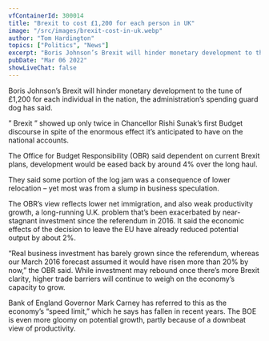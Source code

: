 ```yaml
---
vfContainerId: 300014
title: "Brexit to cost £1,200 for each person in UK"
image: "/src/images/brexit-cost-in-uk.webp"
author: "Tom Hardington"
topics: ["Politics", "News"]
excerpt: "Boris Johnson’s Brexit will hinder monetary development to the tune of £1,200 for each individual in the nation, the administration’s spending guard dog has said."
pubDate: "Mar 06 2022"
showLiveChat: false
---
```


Boris Johnson’s Brexit will hinder monetary development to the tune of £1,200 for each individual in the nation, the administration’s spending guard dog has said.

” Brexit ” showed up only twice in Chancellor Rishi Sunak’s first Budget discourse in spite of the enormous effect it’s anticipated to have on the national accounts.

The Office for Budget Responsibility (OBR) said dependent on current Brexit plans, development would be eased back by around 4% over the long haul.

<div class="viafoura">
  <vf-conversation-starter target="vf-conversations-container"></vf-conversation-starter>
</div>

They said some portion of the log jam was a consequence of lower relocation – yet most was from a slump in business speculation.

The OBR’s view reflects lower net immigration, and also weak productivity growth, a long-running U.K. problem that’s been exacerbated by near-stagnant investment since the referendum in 2016. It said the economic effects of the decision to leave the EU have already reduced potential output by about 2%.

<div class="viafoura">
  <vf-content-recirculation title="Trending Conversations" limit="5" days-published="1" trend-window="1" sort="comments"></vf-content-recirculation>
</div>

“Real business investment has barely grown since the referendum, whereas our March 2016 forecast assumed it would have risen more than 20% by now,” the OBR said. While investment may rebound once there’s more Brexit clarity, higher trade barriers will continue to weigh on the economy’s capacity to grow.

Bank of England Governor Mark Carney has referred to this as the economy’s “speed limit,” which he says has fallen in recent years. The BOE is even more gloomy on potential growth, partly because of a downbeat view of productivity.

<div class="viafoura">
  <vf-conversations></vf-conversations>
</div>
